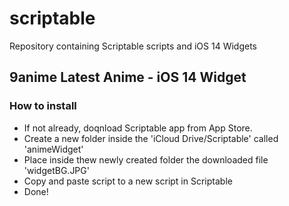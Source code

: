 # scriptable
Repository containing Scriptable scripts and iOS 14 Widgets

## 9anime Latest Anime - iOS 14 Widget
### How to install
- If not already, doqnload Scriptable app from App Store.
- Create a new folder inside the 'iCloud Drive/Scriptable' called 'animeWidget'
- Place inside thew newly created folder the downloaded file 'widgetBG.JPG'
- Copy and paste script to a new script in Scriptable
- Done!

